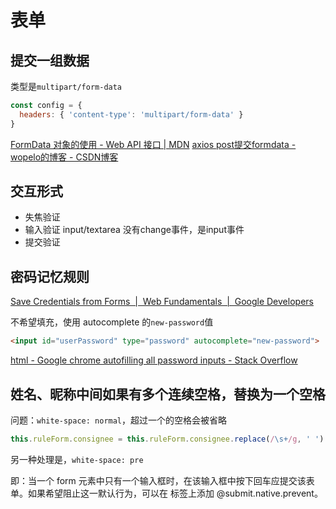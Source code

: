 # 表单

## 提交一组数据
类型是`multipart/form-data`
```js
const config = {
  headers: { 'content-type': 'multipart/form-data' }
}
```

[FormData 对象的使用 - Web API 接口 | MDN](https://developer.mozilla.org/zh-CN/docs/Web/API/FormData/Using_FormData_Objects)
[axios post提交formdata - wopelo的博客 - CSDN博客](http://blog.csdn.net/wopelo/article/details/78783442)

## 交互形式
  - 失焦验证
  - 输入验证
    input/textarea 没有change事件，是input事件
  - 提交验证

## 密码记忆规则

[Save Credentials from Forms  |  Web Fundamentals  |  Google Developers](https://developers.google.com/web/fundamentals/security/credential-management/save-forms)

不希望填充，使用 autocomplete 的`new-password`值
```html
<input id="userPassword" type="password" autocomplete="new-password">
```
[html - Google chrome autofilling all password inputs - Stack Overflow](https://stackoverflow.com/questions/23156578/google-chrome-autofilling-all-password-inputs)
## 姓名、昵称中间如果有多个连续空格，替换为一个空格

问题：`white-space: normal`，超过一个的空格会被省略
```js
this.ruleForm.consignee = this.ruleForm.consignee.replace(/\s+/g, ' ')
```
另一种处理是，`white-space: pre`

即：当一个 form 元素中只有一个输入框时，在该输入框中按下回车应提交该表单。如果希望阻止这一默认行为，可以在 标签上添加 @submit.native.prevent。

